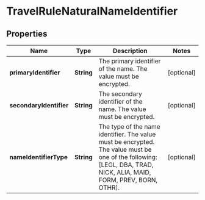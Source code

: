 

# TravelRuleNaturalNameIdentifier


## Properties

| Name | Type | Description | Notes |
|------------ | ------------- | ------------- | -------------|
|**primaryIdentifier** | **String** | The primary identifier of the name. The value must be encrypted. |  [optional] |
|**secondaryIdentifier** | **String** | The secondary identifier of the name. The value must be encrypted. |  [optional] |
|**nameIdentifierType** | **String** | The type of the name identifier. The value must be encrypted. The value must be one of the following: [LEGL, DBA, TRAD, NICK, ALIA, MAID, FORM, PREV, BORN, OTHR]. |  [optional] |



